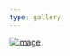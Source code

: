 ```yaml
---
type: gallery
---
```

[![image](https://github.com/devhou-se/www-jp/assets/5674656/c259e145-73c0-4c3a-8e06-bf5b768bddee)](/343)
